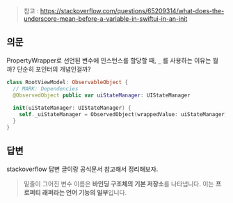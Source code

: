 
> 참고 : https://stackoverflow.com/questions/65209314/what-does-the-underscore-mean-before-a-variable-in-swiftui-in-an-init


## 의문
PropertyWrapper로 선언된 변수에 인스턴스를 할당할 때, `_` 를 사용하는 이유는 뭘까?
단순히 포인터의 개념인걸까?

```swift
class RootViewModel: ObservableObject {
  // MARK: Dependencies
  @ObservedObject public var uiStateManager: UIStateManager
  
  init(uiStateManager: UIStateManager) {
    self._uiStateManager = ObservedObject(wrappedValue: uiStateManager)
  }
}
```

## 답변
stackoverflow 답변 글이랑 공식문서 참고해서 정리해보자.

> 밑줄이 그어진 변수 이름은 **바인딩 구조체의 기본 저장소**를 나타냅니다. 이는 **프로퍼티 래퍼라는 언어 기능의 일부**입니다.


